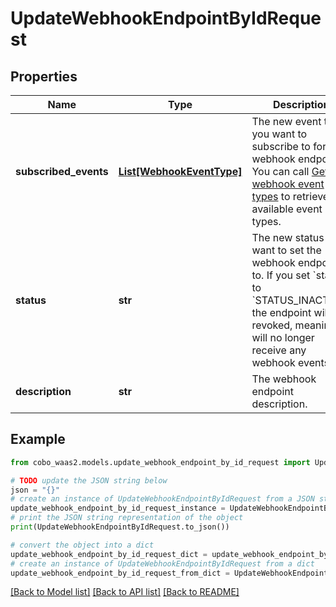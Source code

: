 # UpdateWebhookEndpointByIdRequest


## Properties

Name | Type | Description | Notes
------------ | ------------- | ------------- | -------------
**subscribed_events** | [**List[WebhookEventType]**](WebhookEventType.md) | The new event types you want to subscribe to for this webhook endpoint. You can call [Get webhook event types](https://www.cobo.com/developers/v2/api-references/developers--webhooks/get-webhook-event-types) to retrieve all available event types. | [optional] 
**status** | **str** | The new status you want to set the webhook endpoint to. If you set &#x60;status&#x60; to &#x60;STATUS_INACTIVE&#x60;, the endpoint will be revoked, meaning it will no longer receive any webhook events. | [optional] 
**description** | **str** | The webhook endpoint description. | [optional] 

## Example

```python
from cobo_waas2.models.update_webhook_endpoint_by_id_request import UpdateWebhookEndpointByIdRequest

# TODO update the JSON string below
json = "{}"
# create an instance of UpdateWebhookEndpointByIdRequest from a JSON string
update_webhook_endpoint_by_id_request_instance = UpdateWebhookEndpointByIdRequest.from_json(json)
# print the JSON string representation of the object
print(UpdateWebhookEndpointByIdRequest.to_json())

# convert the object into a dict
update_webhook_endpoint_by_id_request_dict = update_webhook_endpoint_by_id_request_instance.to_dict()
# create an instance of UpdateWebhookEndpointByIdRequest from a dict
update_webhook_endpoint_by_id_request_from_dict = UpdateWebhookEndpointByIdRequest.from_dict(update_webhook_endpoint_by_id_request_dict)
```
[[Back to Model list]](../README.md#documentation-for-models) [[Back to API list]](../README.md#documentation-for-api-endpoints) [[Back to README]](../README.md)


